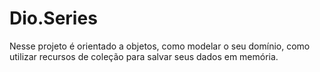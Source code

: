 # Dio.Series
 Nesse projeto  é orientado a objetos, como modelar o seu domínio, como utilizar recursos de coleção para salvar seus dados em memória.
